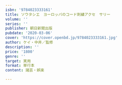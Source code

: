 ```yaml
---
isbn: '9784023333161'
title: ソウタシエ　ヨーロッパのコード刺繍アクセ　サリー
volume: ''
series: ''
publisher: 朝日新聞出版
pubdate: '2020-03-06'
cover: 'https://cover.openbd.jp/9784023333161.jpg'
author: ケイ・中井／監修
description: ''
price: '1800'
genre: ''
target: 実用
format: 単行本
content: 諸芸・娯楽

---
```

